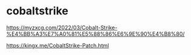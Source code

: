 # cobaltstrike


https://myzxcg.com/2022/03/Cobalt-Strike-%E4%BB%A3%E7%A0%81%E5%88%86%E6%9E%90%E4%B8%80/

https://kingx.me/CobaltStrike-Patch.html
